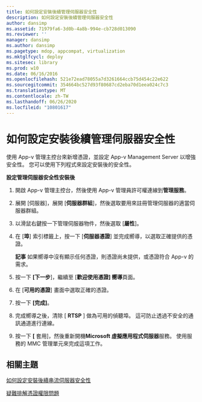 ```yaml
---
title: 如何設定安裝後續管理伺服器安全性
description: 如何設定安裝後續管理伺服器安全性
author: dansimp
ms.assetid: 71979fa6-3d0b-4a8b-994e-cb728d013090
ms.reviewer: ''
manager: dansimp
ms.author: dansimp
ms.pagetype: mdop, appcompat, virtualization
ms.mktglfcycl: deploy
ms.sitesec: library
ms.prod: w10
ms.date: 06/16/2016
ms.openlocfilehash: 521e72ead78055a7d3261664ccb75d454c22e622
ms.sourcegitcommit: 354664bc527d93f80687cd2eba70d1eea024c7c3
ms.translationtype: MT
ms.contentlocale: zh-TW
ms.lasthandoff: 06/26/2020
ms.locfileid: "10801617"
---
```

# 如何設定安裝後續管理伺服器安全性


使用 App-v 管理主控台來新增憑證，並設定 App-v Management Server 以增強安全性。 您可以使用下列程式來設定安裝後的安全性。

**設定管理伺服器安全性安裝後**

1.  開啟 App-v 管理主控台，然後使用 App-v 管理員許可權連線到**管理服務**。

2.  展開 [伺服器]，展開 [**伺服器群組**]，然後選取要用來註冊管理伺服器的適當伺服器群組。

3.  以滑鼠右鍵按一下管理伺服器物件，然後選取 [**屬性**]。

4.  在 [**埠**] 索引標籤上，按一下 [**伺服器憑證**] 並完成嚮導，以選取正確提供的憑證。

    **記事** 如果嚮導中沒有顯示任何憑證，則憑證尚未提供，或憑證符合 App-v 的需求。

     

5.  按一下 **[下一步**]，繼續至 [**歡迎使用憑證] 嚮導**頁面。

6.  在 [**可用的憑證**] 畫面中選取正確的憑證。

7.  按一下 **\[完成\]**。

8.  完成嚮導之後，清除 [ **RTSP** ] 做為可用的偵聽埠。 這可防止透過不安全的通訊通道進行連線。

9.  按一下 **[** 套用]，然後重新開機**Microsoft 虛擬應用程式伺服器**服務。 使用服務的 MMC 管理單元來完成這項工作。

## 相關主題


[如何設定安裝後續串流伺服器安全性](how-to-configure-streaming-server-security-post-installation.md)

[疑難排解憑證權限問題](troubleshooting-certificate-permission-issues.md)

 

 





